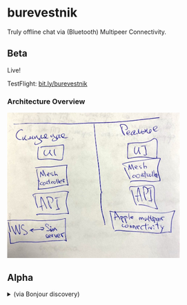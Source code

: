 # burevestnik

Truly offline chat via (Bluetooth) Multipeer Connectivity.

## Beta

Live!

TestFlight: [bit.ly/burevestnik](https://bit.ly/burevestnik)

### Architecture Overview

<img src=artwork/architecture-overview@2x.jpeg alt='Architecture Overview' width=400>

## Alpha

<details>
  
  <summary>(via Bonjour discovery)</summary>
  
  Launch the app on the 2 iOS devices, compose a message on the first one, wait 3 secs -- it will appear on the second one.

  Download: [Release 1.0-alpha](https://github.com/m4rr/burevestnik/releases/tag/v1.0).
  
</details>
